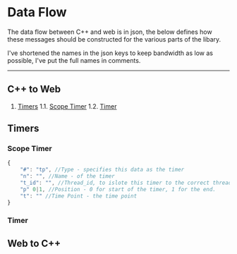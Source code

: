 # Data Flow  

The data flow between C++ and web is in json, the below defines how these messages should be constructed for the various parts of the libary.  

I've shortened the names in the json keys to keep bandwidth as low as possible, I've put the full names in comments.

---
## C++ to Web

1. [Timers](#markdown-header-timers)
	1.1. [Scope Timer](#markdown-header-scope-timer)
	1.2. [Timer](#markdown-header-timer)

## Timers

### Scope Timer
```javascript
{
	"#": "tp", //Type - specifies this data as the timer
	"n": "", //Name - of the timer
	"t_id": "", //Thread_id, to islote this timer to the correct thread, also allows prediction of call stack
	"p" 0|1, //Position - 0 for start of the timer, 1 for the end.
	"t": "" //Time Point - the time point
}
```
### Timer

## Web to C++
